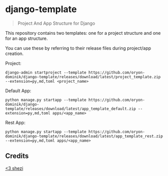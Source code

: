 # django-template

> Project And App Structure for Django

This repository contains two templates: one for a project structure and one for an app structure.

You can use these by referring to their release files during project/app creation.

Project:

    django-admin startproject --template https://github.com/oryon-dominik/django-template/releases/download/latest/project_template.zip --extension=py,md,toml <project_name>

Default App:

    python manage.py startapp --template https://github.com/oryon-dominik/django-template/releases/download/latest/app_template_default.zip --extension=py,md,toml apps/<app_name>

Rest App:

    python manage.py startapp --template https://github.com/oryon-dominik/django-template/releases/download/latest/app_template_rest.zip --extension=py,md,toml apps/<app_name>


## Credits

[<3 shezi](https://github.com/shezi/django-better-project-template)
